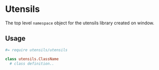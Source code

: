 
# Utensils
The top level `namespace` object for the utensils library created on window.

## Usage

```coffee
#= require utensils/utensils

class utensils.ClassName
  # class definition..
```

